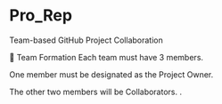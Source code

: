 # Pro_Rep

Team-based GitHub Project Collaboration

👥 Team Formation
Each team must have 3 members.

One member must be designated as the Project Owner.

The other two members will be Collaborators.
.
